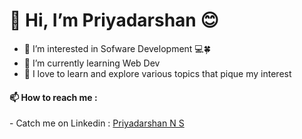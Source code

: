 <h1>👋 Hi, I’m Priyadarshan 😊</h1>

- 👀 I’m interested in Sofware Development 💻🍀
- 🌱 I’m currently learning Web Dev
- 💞 I love to learn and explore various topics that pique my interest

<h4>📫 How to reach me :</h4>
- Catch me on Linkedin : <a href="https://in.linkedin.com/in/priyadarshan2003?trk=profile-badge">Priyadarshan N S</a>
              
<!---
Priyadarshan2003/Priyadarshan2003 is a ✨ special ✨ repository because its `README.md` (this file) appears on your GitHub profile.
You can click the Preview link to take a look at your changes.
--->
